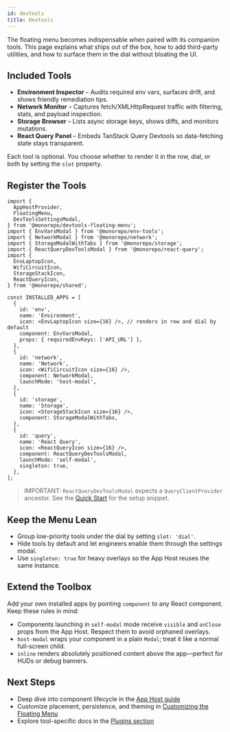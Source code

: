 ```yaml
---
id: devtools
title: Devtools
---
```


The floating menu becomes indispensable when paired with its companion tools. This page explains what ships out of the box, how to add third-party utilities, and how to surface them in the dial without bloating the UI.

## Included Tools

- **Environment Inspector** – Audits required env vars, surfaces drift, and shows friendly remediation tips.
- **Network Monitor** – Captures fetch/XMLHttpRequest traffic with filtering, stats, and payload inspection.
- **Storage Browser** – Lists async storage keys, shows diffs, and monitors mutations.
- **React Query Panel** – Embeds TanStack Query Devtools so data-fetching state stays transparent.

Each tool is optional. You choose whether to render it in the row, dial, or both by setting the `slot` property.

## Register the Tools

[//]: # 'Example'
```tsx
import {
  AppHostProvider,
  FloatingMenu,
  DevToolsSettingsModal,
} from '@monorepo/devtools-floating-menu';
import { EnvVarsModal } from '@monorepo/env-tools';
import { NetworkModal } from '@monorepo/network';
import { StorageModalWithTabs } from '@monorepo/storage';
import { ReactQueryDevToolsModal } from '@monorepo/react-query';
import {
  EnvLaptopIcon,
  WifiCircuitIcon,
  StorageStackIcon,
  ReactQueryIcon,
} from '@monorepo/shared';

const INSTALLED_APPS = [
  {
    id: 'env',
    name: 'Environment',
    icon: <EnvLaptopIcon size={16} />, // renders in row and dial by default
    component: EnvVarsModal,
    props: { requiredEnvKeys: ['API_URL'] },
  },
  {
    id: 'network',
    name: 'Network',
    icon: <WifiCircuitIcon size={16} />,
    component: NetworkModal,
    launchMode: 'host-modal',
  },
  {
    id: 'storage',
    name: 'Storage',
    icon: <StorageStackIcon size={16} />,
    component: StorageModalWithTabs,
  },
  {
    id: 'query',
    name: 'React Query',
    icon: <ReactQueryIcon size={16} />,
    component: ReactQueryDevToolsModal,
    launchMode: 'self-modal',
    singleton: true,
  },
];
```
[//]: # 'Example'

> IMPORTANT: `ReactQueryDevToolsModal` expects a `QueryClientProvider` ancestor. See the [Quick Start](./quick-start.md) for the setup snippet.

## Keep the Menu Lean

- Group low-priority tools under the dial by setting `slot: 'dial'`.
- Hide tools by default and let engineers enable them through the settings modal.
- Use `singleton: true` for heavy overlays so the App Host reuses the same instance.

## Extend the Toolbox

Add your own installed apps by pointing `component` to any React component. Keep these rules in mind:

- Components launching in `self-modal` mode receive `visible` and `onClose` props from the App Host. Respect them to avoid orphaned overlays.
- `host-modal` wraps your component in a plain `Modal`; treat it like a normal full-screen child.
- `inline` renders absolutely positioned content above the app—perfect for HUDs or debug banners.

## Next Steps

- Deep dive into component lifecycle in the [App Host guide](../guides/app-host.md)
- Customize placement, persistence, and theming in [Customizing the Floating Menu](../guides/customizing-floating-menu.md)
- Explore tool-specific docs in the [Plugins section](../plugins/environment-inspector.md)
